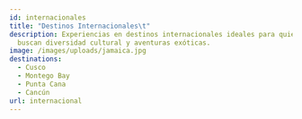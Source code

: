 ```yaml
---
id: internacionales
title: "Destinos Internacionales\t"
description: Experiencias en destinos internacionales ideales para quienes
  buscan diversidad cultural y aventuras exóticas.
image: /images/uploads/jamaica.jpg
destinations:
  - Cusco
  - Montego Bay
  - Punta Cana
  - Cancún
url: internacional
---
```

